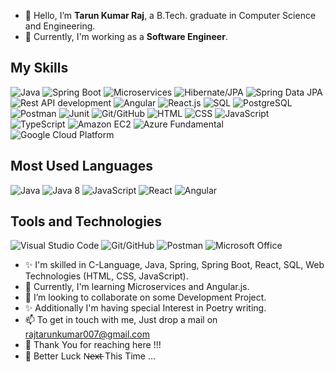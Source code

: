 - 👋 Hello, I’m **Tarun Kumar Raj**, a B.Tech. graduate in Computer Science and Engineering.
- 👀 Currently, I'm working as a **Software Engineer**.

## My Skills

![Java](https://img.shields.io/badge/-Java-000000?style=flat&logo=java)
![Spring Boot](https://img.shields.io/badge/-Spring%20Boot-000000?style=flat&logo=spring)
![Microservices](https://img.shields.io/badge/-Microservices-000000?style=flat&logo=microservices)
![Hibernate/JPA](https://img.shields.io/badge/-Hibernate%2FJPA-000000?style=flat&logo=hibernate)
![Spring Data JPA](https://img.shields.io/badge/-Spring%20Data%20JPA-000000?style=flat&logo=spring)
![Rest API development](https://img.shields.io/badge/-Rest%20API%20development-000000?style=flat&logo=rest)
![Angular](https://img.shields.io/badge/-Angular-000000?style=flat&logo=angular)
![React.js](https://img.shields.io/badge/-React.js-000000?style=flat&logo=react)
![SQL](https://img.shields.io/badge/-SQL-000000?style=flat&logo=sql)
![PostgreSQL](https://img.shields.io/badge/-PostgreSQL-000000?style=flat&logo=postgresql)
![Postman](https://img.shields.io/badge/-Postman-000000?style=flat&logo=postman)
![Junit](https://img.shields.io/badge/-Junit-000000?style=flat&logo=junit)
![Git/GitHub](https://img.shields.io/badge/-Git%2FGitHub-000000?style=flat&logo=git)
![HTML](https://img.shields.io/badge/-HTML-000000?style=flat&logo=html5)
![CSS](https://img.shields.io/badge/-CSS-000000?style=flat&logo=css3)
![JavaScript](https://img.shields.io/badge/-JavaScript-000000?style=flat&logo=javascript)
![TypeScript](https://img.shields.io/badge/-TypeScript-000000?style=flat&logo=typescript)
![Amazon EC2](https://img.shields.io/badge/-Amazon%20EC2-000000?style=flat&logo=amazon-ec2)
![Azure Fundamental](https://img.shields.io/badge/-Azure%20Fundamental-000000?style=flat&logo=microsoft-azure)
![Google Cloud Platform](https://img.shields.io/badge/-Google%20Cloud%20Platform-000000?style=flat&logo=google-cloud)

## Most Used Languages
![Java](https://img.shields.io/badge/-Java-000000?style=for-the-badge&color=red)
![Java 8](https://img.shields.io/badge/-Java%208-000000?style=for-the-badge&color=darkred)
![JavaScript](https://img.shields.io/badge/-JavaScript-000000?style=for-the-badge&color=yellow)
![React](https://img.shields.io/badge/-React-000000?style=for-the-badge&color=blue)
![Angular](https://img.shields.io/badge/-Angular-000000?style=for-the-badge&color=red)

## Tools and Technologies
![Visual Studio Code](https://img.shields.io/badge/-Visual%20Studio%20Code-007ACC?style=flat&logo=visual-studio-code)
![Git/GitHub](https://img.shields.io/badge/-Git%2FGitHub-000000?style=flat&logo=git)
![Postman](https://img.shields.io/badge/-Postman-000000?style=flat&logo=postman)
![Microsoft Office](https://img.shields.io/badge/-Microsoft%20Office-D83B01?style=flat&logo=microsoft-office)

- ✨ I'm skilled in C-Language, Java, Spring, Spring Boot, React, SQL, Web Technologies (HTML, CSS, JavaScript).
- 🌱 Currently, I'm learning Microservices and Angular.js.
- 💞️ I’m looking to collaborate on some Development Project.
- ✨ Additionally I'm having special Interest in Poetry writing.
- 📫 To get in touch with me, Just drop a mail on rajtarunkumar007@gmail.com
- 👋 Thank You for reaching here !!!
- 💞️ Better Luck N̶e̶x̶t̶  This Time ...

<!---
realtarunraj/realtarunraj is a ✨ special ✨ repository because its `README.md` (this file) appears on your GitHub profile.
You can click the Preview link to take a look at your changes.
--->

